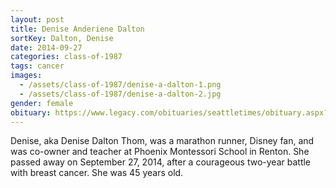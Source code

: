 ```yaml
---
layout: post
title: Denise Anderiene Dalton
sortKey: Dalton, Denise
date: 2014-09-27
categories: class-of-1987
tags: cancer
images:
  - /assets/class-of-1987/denise-a-dalton-1.png
  - /assets/class-of-1987/denise-a-dalton-2.jpg
gender: female
obituary: https://www.legacy.com/obituaries/seattletimes/obituary.aspx?pid=172677059
---
```

Denise, aka Denise Dalton Thom, was a marathon runner, Disney fan, and was co-owner and teacher at Phoenix Montessori School in Renton.  She passed away on September 27, 2014, after a courageous two-year battle with breast cancer. She was 45 years old.